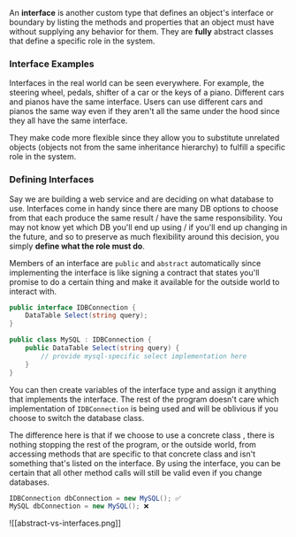 An **interface** is another custom type that defines an object's interface or boundary by listing the methods and properties that an object must have without supplying any behavior for them. They are **fully** abstract classes that define a specific role in the system.

### Interface Examples
Interfaces in the real world can be seen everywhere. For example, the steering wheel, pedals, shifter of a car or the keys of a piano. Different cars and pianos have the same interface. Users can use different cars and pianos the same way even if they aren't all the same under the hood since they all have the same interface.

They make code more flexible since they allow you to substitute unrelated objects (objects not from the same inheritance hierarchy) to fulfill a specific role in the system.

### Defining Interfaces
Say we are building a web service and are deciding on what database to use. Interfaces come in handy since there are many DB options to choose from that each produce the same result / have the same responsibility. You may not know yet which DB you'll end up using / if you'll end up changing in the future, and so to preserve as much flexibility around this decision, you simply **define what the role must do**.

Members of an interface are `public` and `abstract` automatically since implementing the interface is like signing a contract that states you'll promise to do a certain thing and make it available for the outside world to interact with.

```cs
public interface IDBConnection {
	DataTable Select(string query);
}

public class MySQL : IDBConnection {
	public DataTable Select(string query) {
		// provide mysql-specific select implementation here
	}
}
```

You can then create variables of the interface type and assign it anything that implements the interface. The rest of the program doesn't care which implementation of `IDBConnection` is being used and will be oblivious if you choose to switch the database class.

The difference here is that if we choose to use a concrete class , there is nothing stopping the rest of the program, or the outside world, from accessing methods that are specific to that concrete class and isn't something that's listed on the interface. By using the interface, you can be certain that all other method calls will still be valid even if you change databases.

```cs
IDBConnection dbConnection = new MySQL(); ✅
MySQL dbConnection = new MySQL(); ❌
```

![[abstract-vs-interfaces.png]]